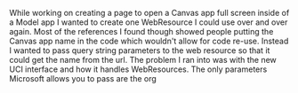 
While working on creating a page to open a Canvas app full screen inside of a Model app I wanted to create one WebResource I could use over and over again.  Most of the references I found though showed people putting the Canvas app name in the code which wouldn't allow for code re-use.  Instead I wanted to pass query string parameters to the web resource so that it could get the name from the url.  The problem I ran into was with the new UCI interface and how it handles WebResources.  The only parameters Microsoft allows you to pass are the org
<!--stackedit_data:
eyJoaXN0b3J5IjpbLTkzMzA4NzhdfQ==
-->